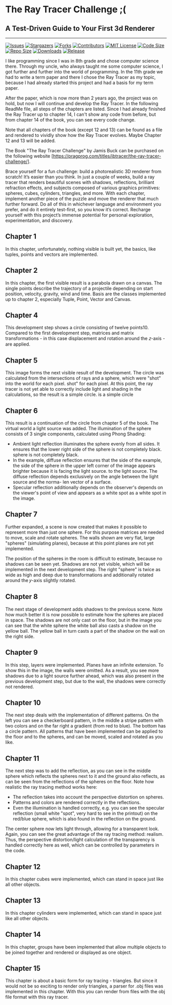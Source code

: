 # The Ray Tracer Challenge ;(

## A Test-Driven Guide to Your First 3d Renderer

---
[![Issues][issues-shield]][issues-url]
[![Stargazers][stars-shield]][stars-url]
[![Forks][forks-shield]][forks-url]
[![Contributors][contributors-shield]][contributors-url]
[![MIT License][license-shield]][license-url]
[![Code Size][code-size]][code-url]
[![Repo Size][repo-size]][repo-url]
[![Downloads][downloads]][download-url]
[![Release][release]][download-url]

I like programming since I was in 8th grade and chose computer science there. Through my uncle, who always taught me some computer science, I got further and further into the world of programming. In the 11th grade we had to write a term paper and there I chose the Ray Tracer as my topic, because I had already started this project and had a basis for my term paper.

After the paper, which is now more than 2 years ago, the project was on hold, but now I will continue and develop the Ray Tracer. In the following ReadMe file, all steps of the chapters are listed. Since I had already finished the Ray Tracer up to chapter 14, I can't show any code from before, but from chapter 14 of the book, you can see every code change.

Note that all chapters of the book (except 12 and 13) can be found as a file and rendered to vividly show how the Ray Tracer evolves. Maybe Chapter 12 and 13 will be added. 



The Book "The Ray Tracer Challenge" by Jamis Buck can be purchased on the following website [https://pragprog.com/titles/jbtracer/the-ray-tracer-challenge/].

Brace yourself for a fun challenge: build a photorealistic 3D renderer from scratch! It’s easier than you think. In just a couple of weeks, build a ray tracer that renders beautiful scenes with shadows, reflections, brilliant refraction effects, and subjects composed of various graphics primitives: spheres, cubes, cylinders, triangles, and more. With each chapter, implement another piece of the puzzle and move the renderer that much further forward. Do all of this in whichever language and environment you prefer, and do it entirely test-first, so you know it’s correct. Recharge yourself with this project’s immense potential for personal exploration, experimentation, and discovery.

## Chapter 1

In this chapter, unfortunately, nothing visible is built yet, the basics, like tuples, points and vectors are implemented.

## Chapter 2

In this chapter, the first visible result is a parabola drawn on a canvas. The single points describe the trajectory of a projectile depending on start position, velocity, gravity, wind and time. Basis are the classes implemented up to chapter 2, especially Tuple, Point, Vector and Canvas.

## Chapter 4

This development step shows a circle consisting of twelve points10. Compared to the
first development step, matrices and matrix transformations - in this case
displacement and rotation around the 𝑧-axis - are applied.

## Chapter 5

This image forms the next visible result of the development. The circle was calculated from the
intersections of rays and a sphere, which were "shot" into the world for each pixel.
shot" for each pixel. At this point, the ray tracer is not yet able to correctly include light and shading in the calculations, so the result is a simple circle.
is a simple circle

## Chapter 6

This result is a continuation of the circle from chapter 5 of the book. The virtual
world a light source was added. The illumination of the sphere consists of 3 single
components, calculated using Phong Shading:

- Ambient light reflection
  illuminates the sphere evenly from all sides. It
  ensures that the lower right side of the sphere is not completely black.
  sphere is not completely black.
- In the example, diffuse reflection ensures that the side of the
  example, the side of the sphere in the upper left corner of the
  image appears brighter because it is facing the light source.
  to the light source. The diffuse reflection depends exclusively
  on the angle between the light source and the norma-
  len vector of a surface.
- Specular reflection additionally depends on the observer's
  depends on the viewer's point of view and appears as a white spot
  as a white spot in the image.

## Chapter 7

Further expanded, a scene is now created that makes it possible to represent more than just one sphere. For this purpose matrices are needed to move, scale and rotate spheres. The walls shown are very flat, large "spheres" (simulating planes), because at this point planes are not yet implemented.

The position of the spheres in the room is difficult to estimate, because no shadows can be seen yet. Shadows are not yet visible, which will be implemented in the next development step. The right "sphere" is twice as wide as high and deep due to transformations and additionally rotated around the 𝑦-axis slightly rotated.

## Chapter 8

The next stage of development adds shadows to the previous scene. Note how much better it is now possible to estimate how the spheres are placed in space. The shadows are not only cast on the floor, but in the image you can see that the white sphere the white ball also casts a shadow on the yellow ball. The yellow ball in turn casts a part of the shadow on the wall on the right side.

## Chapter 9

In this step, layers were implemented. Planes have an infinite extension. To show this in the image, the walls were omitted. As a result, you see more shadows due to a light source further ahead, which was also present in the previous development step, but due to the wall, the shadows were correctly not rendered.

## Chapter 10

The next step deals with the implementation of different patterns. On the left you can see a checkerboard pattern, in the middle a stripe pattern with two colors and on the far right a gradient (from red to blue). The bottom has a circle pattern. All patterns that have been implemented can be applied to the floor and to the spheres, and can be moved, scaled and rotated as you like.

## Chapter 11

The next step was to add the reflection, as you can see in the middle sphere which reflects the spheres next to it and the ground also reflects, as can be seen from the reflections of the spheres on the floor. Note how realistic the ray tracing method works here:

- The reflection takes into account the perspective distortion on spheres.
- Patterns and colors are rendered correctly in the reflections.
- Even the illumination is handled correctly, e.g. you can see the specular reflection (small white "spot", very hard to see in the printout) on the
  red/blue sphere, which is also found in the reflection on the ground.

The center sphere now lets light through, allowing for a transparent look. Again, you can see the great advantage of the ray tracing method: realism. Thus, the perspective distortion/light calculation of the transparency is handled correctly here as well, which can be controlled by parameters in the code.

## Chapter 12

In this chapter cubes were implemented, which can stand in space just like all other objects.

## Chapter 13

In this chapter cylinders were implemented, which can stand in space just like all other objects.

## Chapter 14

In this chapter, groups have been implemented that allow multiple objects to be joined together and rendered or displayed as one object.

## Chapter 15

This chapter is about a basic form for ray tracing - triangles. But since it would not be so exciting to render only triangles, a parser for .obj files was implemented in this chapter. With this you can render from files with the obj file format with this ray tracer. 


[issues-url]: https://github.com/omit2c/RayTracer_Challenge/issues
[issues-shield]: https://img.shields.io/github/issues/omit2c/RayTracer_Challenge.svg?style=for-the-badge

[stars-shield]: https://img.shields.io/github/stars/omit2c/RayTracer_Challenge.svg?style=for-the-badge
[stars-url]: https://github.com/omit2c/RayTracer_Challenge/stargazers

[contributors-shield]: https://img.shields.io/github/contributors/omit2c/RayTracer_Challenge.svg?style=for-the-badge
[contributors-url]: https://github.com/omit2c/RayTracer_Challenge/graphs/contributors

[forks-shield]: https://img.shields.io/github/forks/omit2c/RayTracer_Challenge.svg?style=for-the-badge
[forks-url]: https://github.com/omit2c/RayTracer_Challenge/network/members

[license-shield]: https://img.shields.io/github/license/omit2c/RayTracer_Challenge.svg?style=for-the-badge
[license-url]: https://github.com/omit2c/RayTracer_Challenge/blob/main/LICENSE

[code-size]:https://img.shields.io/github/languages/code-size/omit2c/RayTracer_Challenge.svg?style=for-the-badge
[code-url]: https://github.com/omit2c/RayTracer_Challenge.git

[repo-size]:https://img.shields.io/github/repo-size/omit2c/RayTracer_Challenge.svg?style=for-the-badge
[repo-url]: https://github.com/omit2c/RayTracer_Challenge.git

[downloads]:https://img.shields.io/github/downloads/omit2c/RayTracer_Challenge/total.svg?style=for-the-badge
[download-url]: https://github.com/omit2c/RayTracer_Challenge.git

[release]:https://img.shields.io/github/v/release/omit2c/RayTracer_Challenge.svg?include_prereleases&style=for-the-badge

